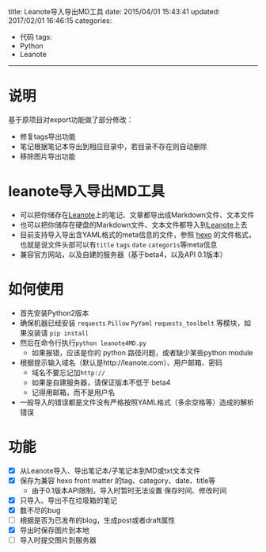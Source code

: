 title: Leanote导入导出MD工具
date: 2015/04/01 15:43:41
updated: 2017/02/01 16:46:15
categories:
- 代码
tags:
- Python
- Leanote

---

# 说明
基于原项目对export功能做了部分修改：

- 修复tags导出功能
- 笔记根据笔记本导出到相应目录中，若目录不存在则自动删除
- 移除图片导出功能

# leanote导入导出MD工具
- 可以把你储存在[Leanote](http://leanote.com)上的笔记、文章都导出成Markdown文件、文本文件
- 也可以把你储存在硬盘的Markdown文件、文本文件都导入到[Leanote](http://leanote.com)上去
- 目前支持导入导出含YAML格式的meta信息的文件，参照 [hexo](http://hexo.io/docs/front-matter.html)  的文件格式，也就是说文件头部可以有`title` `tags` `date` `categoris`等meta信息
- 兼容官方网站，以及自建的服务器（基于beta4，以及API 0.1版本）

# 如何使用
- 首先安装Python2版本
- 确保机器已经安装 `requests` `Pillow` `PyYaml` `requests_toolbelt` 等模块，如果没装请 `pip install`
- 然后在命令行执行`python leanote4MD.py`
  - 如果报错，应该是你的 python 路径问题，或者缺少某些python module
- 根据提示输入域名（默认是http://leanote.com）、用户邮箱、密码
  - 域名不要忘记加`http://`
  - 如果是自建服务器，请保证版本不低于 beta4
  - 记得用邮箱，而不是用户名
- 一般导入的错误都是文件没有严格按照YAML格式（多余空格等）造成的解析错误


# 功能

- [x] 从Leanote导入、导出笔记本/子笔记本到MD或txt文本文件
- [x] 保存为兼容 hexo front matter 的tag、category、date、title等
  - 由于0.1版本API限制，导入时暂时无法设置 保存时间、修改时间
- [x] 只导入、导出不在垃圾箱的笔记
- [x] 数不尽的bug
- [ ] 根据是否为已发布的blog，生成post或者draft属性
- [x] 导出时保存图片到本地
- [ ] 导入时提交图片到服务器
